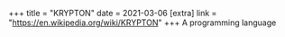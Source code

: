 +++
title = "KRYPTON"
date = 2021-03-06
[extra]
link = "https://en.wikipedia.org/wiki/KRYPTON"
+++
A programming language

